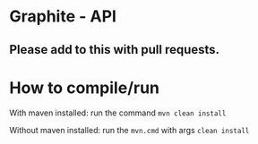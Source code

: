 # Graphite - API
## Please add to this with pull requests.

# How to compile/run
With maven installed:
run the command ```mvn clean install```

Without maven installed:
run the ```mvn.cmd``` with args ```clean install```
